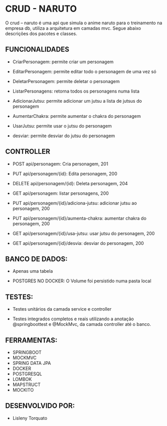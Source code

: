 # CRUD - NARUTO

O crud – naruto é uma api que simula o anime naruto para o treinamento na empresa db, utiliza a arquitetura em camadas mvc. Segue abaixo descrições dos pacotes e classes. 

## FUNCIONALIDADES

- CriarPersonagem: permite criar um personagem

- EditarPersonagem: permite editar todo o personagem de uma vez só

- DeletarPersonagem: permite deletar o personagem

- ListarPersonagens: retorna todos os personagens numa lista

- AdicionarJutsu: permite adicionar um jutsu a lista de jutsus do personagem

- AumentarChakra: permite aumentar o chakra do personagem

- UsarJutsu: permite usar o jutsu do personagem

- desviar: permite desviar do jutsu do personagem

## CONTROLLER 

- POST api/personagem: Cria personagem, 201 

- PUT api/personagem/{id}: Edita personagem, 200 

- DELETE api/personagem/{id}: Deleta personagem, 204 

- GET api/personagem: listar personagens, 200 

- PUT api/personagem/{id}/adiciona-jutsu: adicionar jutsu ao personagem, 200 

- PUT api/personagem/{id}/aumenta-chakra: aumentar chakra do personagem, 200 

- GET api/personagem/{id}/usa-jutsu: usar jutsu do personagem, 200 

- GET api/personagem/{id}/desvia: desviar do personagem, 200 

## BANCO DE DADOS: 

- Apenas uma tabela 

- POSTGRES NO DOCKER: O Volume foi persistido numa pasta local

## TESTES: 

- Testes unitários da camada service e controller  

- Testes integrados completos e reais utilizando a anotação @springboottest e @MockMvc, da camada controller até o banco. 

 
## FERRAMENTAS: 

- SPRINGBOOT
- MOCKMVC
- SPRING DATA JPA 
- DOCKER 
- POSTGRESQL 
- LOMBOK 
- MAPSTRUCT 
- MOCKITO 

## DESENVOLVIDO POR:
- Lisleny Torquato
